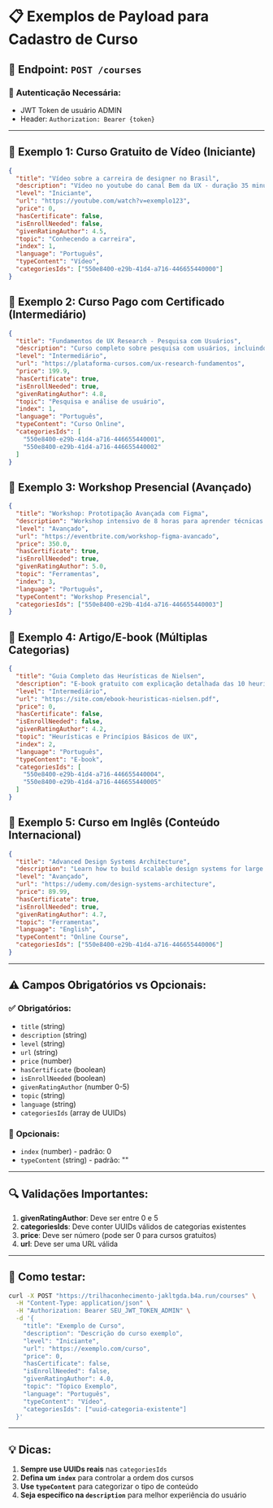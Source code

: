 # 📋 Exemplos de Payload para Cadastro de Curso

## 🚀 **Endpoint:** `POST /courses`

### 🔐 **Autenticação Necessária:**

- JWT Token de usuário ADMIN
- Header: `Authorization: Bearer {token}`

---

## 📝 **Exemplo 1: Curso Gratuito de Vídeo (Iniciante)**

```json
{
  "title": "Vídeo sobre a carreira de designer no Brasil",
  "description": "Vídeo no youtube do canal Bem da UX - duração 35 minutos. Conheça mais sobre as diferentes áreas de atuação do design e UX no mercado brasileiro.",
  "level": "Iniciante",
  "url": "https://youtube.com/watch?v=exemplo123",
  "price": 0,
  "hasCertificate": false,
  "isEnrollNeeded": false,
  "givenRatingAuthor": 4.5,
  "topic": "Conhecendo a carreira",
  "index": 1,
  "language": "Português",
  "typeContent": "Vídeo",
  "categoriesIds": ["550e8400-e29b-41d4-a716-446655440000"]
}
```

## 📝 **Exemplo 2: Curso Pago com Certificado (Intermediário)**

```json
{
  "title": "Fundamentos de UX Research - Pesquisa com Usuários",
  "description": "Curso completo sobre pesquisa com usuários, incluindo métodos quantitativos e qualitativos, análise de dados e criação de personas.",
  "level": "Intermediário",
  "url": "https://plataforma-cursos.com/ux-research-fundamentos",
  "price": 199.9,
  "hasCertificate": true,
  "isEnrollNeeded": true,
  "givenRatingAuthor": 4.8,
  "topic": "Pesquisa e análise de usuário",
  "index": 1,
  "language": "Português",
  "typeContent": "Curso Online",
  "categoriesIds": [
    "550e8400-e29b-41d4-a716-446655440001",
    "550e8400-e29b-41d4-a716-446655440002"
  ]
}
```

## 📝 **Exemplo 3: Workshop Presencial (Avançado)**

```json
{
  "title": "Workshop: Prototipação Avançada com Figma",
  "description": "Workshop intensivo de 8 horas para aprender técnicas avançadas de prototipação, componentes reutilizáveis e design systems no Figma.",
  "level": "Avançado",
  "url": "https://eventbrite.com/workshop-figma-avancado",
  "price": 350.0,
  "hasCertificate": true,
  "isEnrollNeeded": true,
  "givenRatingAuthor": 5.0,
  "topic": "Ferramentas",
  "index": 3,
  "language": "Português",
  "typeContent": "Workshop Presencial",
  "categoriesIds": ["550e8400-e29b-41d4-a716-446655440003"]
}
```

## 📝 **Exemplo 4: Artigo/E-book (Múltiplas Categorias)**

```json
{
  "title": "Guia Completo das Heurísticas de Nielsen",
  "description": "E-book gratuito com explicação detalhada das 10 heurísticas de usabilidade de Jakob Nielsen, com exemplos práticos e exercícios.",
  "level": "Intermediário",
  "url": "https://site.com/ebook-heuristicas-nielsen.pdf",
  "price": 0,
  "hasCertificate": false,
  "isEnrollNeeded": false,
  "givenRatingAuthor": 4.2,
  "topic": "Heurísticas e Princípios Básicos de UX",
  "index": 2,
  "language": "Português",
  "typeContent": "E-book",
  "categoriesIds": [
    "550e8400-e29b-41d4-a716-446655440004",
    "550e8400-e29b-41d4-a716-446655440005"
  ]
}
```

## 📝 **Exemplo 5: Curso em Inglês (Conteúdo Internacional)**

```json
{
  "title": "Advanced Design Systems Architecture",
  "description": "Learn how to build scalable design systems for large organizations. Covers component libraries, design tokens, and governance strategies.",
  "level": "Avançado",
  "url": "https://udemy.com/design-systems-architecture",
  "price": 89.99,
  "hasCertificate": true,
  "isEnrollNeeded": true,
  "givenRatingAuthor": 4.7,
  "topic": "Ferramentas",
  "language": "English",
  "typeContent": "Online Course",
  "categoriesIds": ["550e8400-e29b-41d4-a716-446655440006"]
}
```

---

## ⚠️ **Campos Obrigatórios vs Opcionais:**

### ✅ **Obrigatórios:**

- `title` (string)
- `description` (string)
- `level` (string)
- `url` (string)
- `price` (number)
- `hasCertificate` (boolean)
- `isEnrollNeeded` (boolean)
- `givenRatingAuthor` (number 0-5)
- `topic` (string)
- `language` (string)
- `categoriesIds` (array de UUIDs)

### 🔄 **Opcionais:**

- `index` (number) - padrão: 0
- `typeContent` (string) - padrão: ""

---

## 🔍 **Validações Importantes:**

1. **givenRatingAuthor**: Deve ser entre 0 e 5
2. **categoriesIds**: Deve conter UUIDs válidos de categorias existentes
3. **price**: Deve ser número (pode ser 0 para cursos gratuitos)
4. **url**: Deve ser uma URL válida

---

## 🚀 **Como testar:**

```bash
curl -X POST "https://trilhaconhecimento-jakltgda.b4a.run/courses" \
  -H "Content-Type: application/json" \
  -H "Authorization: Bearer SEU_JWT_TOKEN_ADMIN" \
  -d '{
    "title": "Exemplo de Curso",
    "description": "Descrição do curso exemplo",
    "level": "Iniciante",
    "url": "https://exemplo.com/curso",
    "price": 0,
    "hasCertificate": false,
    "isEnrollNeeded": false,
    "givenRatingAuthor": 4.0,
    "topic": "Tópico Exemplo",
    "language": "Português",
    "typeContent": "Vídeo",
    "categoriesIds": ["uuid-categoria-existente"]
  }'
```

---

## 💡 **Dicas:**

1. **Sempre use UUIDs reais** nas `categoriesIds`
2. **Defina um `index`** para controlar a ordem dos cursos
3. **Use `typeContent`** para categorizar o tipo de conteúdo
4. **Seja específico na `description`** para melhor experiência do usuário
